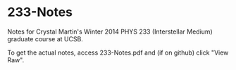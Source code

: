 233-Notes
=========

Notes for Crystal Martin's Winter 2014 PHYS 233 (Interstellar Medium) graduate course at UCSB.

To get the actual notes, access 233-Notes.pdf and (if on github) click "View Raw".
